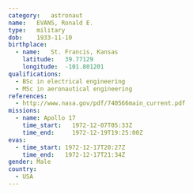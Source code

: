 ```yaml
---
category:	astronaut
name:	EVANS, Ronald E.
type:	military
dob:	1933-11-10
birthplace:
  - name:	St. Francis, Kansas
    latitude:	39.77129
    longitude:	-101.801201
qualifications:
  - BSc in electrical engineering
  - MSc in aeronautical engineering
references:
  - http://www.nasa.gov/pdf/740566main_current.pdf
missions:
  - name: Apollo 17
    time_start:   1972-12-07T05:33Z
    time_end:     1972-12-19T19:25:00Z
evas:
  - time_start: 1972-12-17T20:27Z
    time_end:   1972-12-17T21:34Z
gender:	Male
country:
  - USA
---
```

